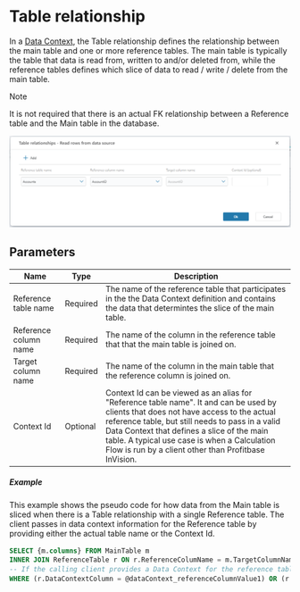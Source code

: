 # Table relationship

In a [Data Context](data-context.md), the Table relationship defines the relationship between the main table and one or more reference tables. 
The main table is typically the table that data is read from, written to and/or deleted from, while the reference tables defines which slice of data to read / write / delete from the main table.

> [!NOTE]
> It is not required that there is an actual FK relationship between a Reference table and the Main table in the database.

![img](../../../../../images/table-relationship-editor.png)

## Parameters

| Name                   | Type       | Description                                                                                                                                                     |
|------------------------|------------|-----------------------------------------------------------------------------------------------------------------------------------------------------------------|
| Reference table name   | Required   | The name of the reference table that participates in the the Data Context definition and contains the data that determintes the slice of the main table.        |
| Reference column name  | Required   | The name of the column in the reference table that that the main table is joined on.                                                                            |
| Target column name     | Required   | The name of the column in the main table that the reference column is joined on.                                                                                |    
| Context Id             | Optional   | Context Id can be viewed as an alias for "Reference table name". It and can be used by clients that does not have access to the actual reference table, but still needs to pass in a valid Data Context that defines a slice of the main table. A typical use case is when a Calculation Flow is run by a client other than Profitbase InVision.     |

##### Example

This example shows the pseudo code for how data from the Main table is sliced when there is a Table relationship with a single Reference table. The client passes in data context information for the Reference table by providing either the actual table name or the Context Id.

```sql
SELECT {m.columns} FROM MainTable m
INNER JOIN ReferenceTable r ON r.ReferenceColumName = m.TargetColumnName
-- If the calling client provides a Data Context for the reference table, apply a WHERE clause
WHERE (r.DataContextColumn = @dataContext_referenceColumnValue1) OR (r.DataContextColumn = @dataContext_referenceColumnValue2) ...
```